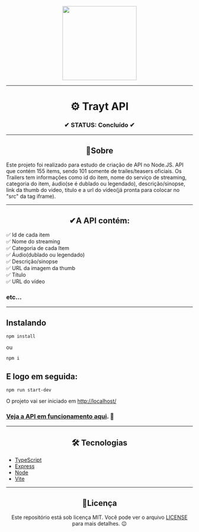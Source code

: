 <div align="center">
  <img width="200" src="https://cdn-icons-png.flaticon.com/512/1493/1493169.png">
</div>

---

<h1 align="center">⚙️ Trayt API</h1>
<h3 align="center">✔ STATUS: Concluído ✔</h3>

---

<h2 align="center">📖Sobre</h2>

<p align="left">Este projeto foi realizado para estudo de criação de API no Node.JS. API que contém 155 items, sendo 101 somente de trailes/teasers oficiais. Os Trailers tem informações como id do item, nome do serviço de streaming, categoria do item, áudio(se é dublado ou legendado), descrição/sinopse, link da thumb do video, titulo e a url do vídeo(já pronta para colocar no "src" da tag iframe).</p>

---

<h2 align="center">✔A API contém:</h2>

✅ Id de cada item<br>
✅ Nome do streaming<br>
✅ Categoria de cada Item<br>
✅ Áudio(dublado ou legendado)<br>
✅ Descrição/sinopse<br>
✅ URL da imagem da thumb<br>
✅ Título<br>
✅ URL do vídeo<br>
### etc...
---

<h2>Instalando</h2>

```
npm install
```
ou
```
npm i
```

<h2>E logo em seguida:</h2>

```
npm run start-dev
```

<p>O projeto vai ser iniciado em <a target="_blank" href='http://localhost/'>http://localhost/</p>

### Veja a API em funcionamento <a target="_blank" href='https://trailersapi.herokuapp.com/'>aqui</a>. 🧐

---

<h2 align="center">🛠 Tecnologias</h2>

- [TypeScript](https://www.typescriptlang.org/)
- [Express](https://expressjs.com/pt-br/)
- [Node](https://nodejs.org/en/)
- [Vite](https://vitejs.dev/)

---

<h2 align="center">📝Licença</h2>

<p align="center">
   Este repositório está sob licença MIT. Você pode ver o arquivo <a href="https://github.com/gabriell-c/trayt-node/blob/main/License"> LICENSE</a>
   para mais detalhes. 😉
</p>
